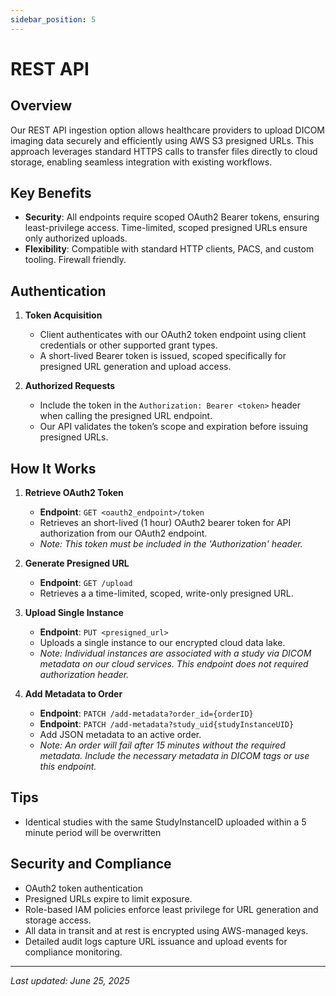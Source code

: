 ```yaml
---
sidebar_position: 5
---
```


# REST API

## Overview

Our REST API ingestion option allows healthcare providers to upload DICOM imaging data securely and efficiently using AWS S3 presigned URLs. This approach leverages standard HTTPS calls to transfer files directly to cloud storage, enabling seamless integration with existing workflows.

## Key Benefits

- **Security**: All endpoints require scoped OAuth2 Bearer tokens, ensuring least-privilege access. Time-limited, scoped presigned URLs ensure only authorized uploads.
- **Flexibility**: Compatible with standard HTTP clients, PACS, and custom tooling. Firewall friendly.

## Authentication

1. **Token Acquisition**

   - Client authenticates with our OAuth2 token endpoint using client credentials or other supported grant types.
   - A short-lived Bearer token is issued, scoped specifically for presigned URL generation and upload access.

2. **Authorized Requests**
   - Include the token in the `Authorization: Bearer <token>` header when calling the presigned URL endpoint.
   - Our API validates the token’s scope and expiration before issuing presigned URLs.

## How It Works

1. **Retrieve OAuth2 Token**

   - **Endpoint**: `GET <oauth2_endpoint>/token`
   - Retrieves an short-lived (1 hour) OAuth2 bearer token for API authorization from our OAuth2 endpoint.
   - _Note: This token must be included in the 'Authorization' header._

2. **Generate Presigned URL**

   - **Endpoint**: `GET /upload`
   - Retrieves a a time-limited, scoped, write-only presigned URL.

3. **Upload Single Instance**

   - **Endpoint**: `PUT <presigned_url>`
   - Uploads a single instance to our encrypted cloud data lake.
   - _Note: Individual instances are associated with a study via DICOM metadata on our cloud services. This endpoint does not required authorization header._

4. **Add Metadata to Order**

   - **Endpoint**: `PATCH /add-metadata?order_id={orderID}`
   - **Endpoint**: `PATCH /add-metadata?study_uid{studyInstanceUID}`
   - Add JSON metadata to an active order.
   - _Note: An order will fail after 15 minutes without the required metadata. Include the necessary metadata in DICOM tags or use this endpoint._

## Tips

- Identical studies with the same StudyInstanceID uploaded within a 5 minute period will be overwritten

## Security and Compliance

- OAuth2 token authentication
- Presigned URLs expire to limit exposure.
- Role-based IAM policies enforce least privilege for URL generation and storage access.
- All data in transit and at rest is encrypted using AWS-managed keys.
- Detailed audit logs capture URL issuance and upload events for compliance monitoring.

---

_Last updated: June 25, 2025_
